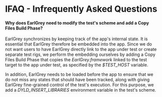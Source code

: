 # IFAQ - Infrequently Asked Questions

#### **Why does EarlGrey need to modify the test's scheme and add a Copy Files Build Phase?**

EarlGrey synchronizes by keeping track of the app's internal state. It is essential that EarlGrey
therefore be embedded into the app. Since we do not want users to have EarlGrey directly link to
the app under test or create separate test rigs, we perform the embedding ourselves by adding a
Copy Files Build Phase that copies the *EarlGrey.framework* linked to the test target to the app
under test, as specified by the *$TEST_HOST* variable.

In addition, EarlGrey needs to be loaded before the app to ensure that we do not miss any states that
should have been tracked, along with giving EarlGrey fine-grained control of the test's execution.
For this purpose, we add a *DYLD_INSERT_LIBRARIES* environment variable in the test's scheme.
